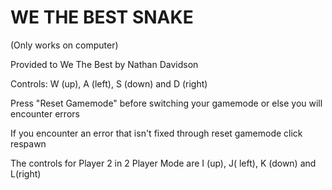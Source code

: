 # WE THE BEST SNAKE
(Only works on computer)

Provided to We The Best by Nathan Davidson



Controls: W (up), A (left), S (down) and D (right)

Press "Reset Gamemode" before switching your gamemode or else you will encounter errors

If you encounter an error that isn't fixed through reset gamemode click respawn

The controls for Player 2 in 2 Player Mode are I (up), J( left), K (down) and L(right)
